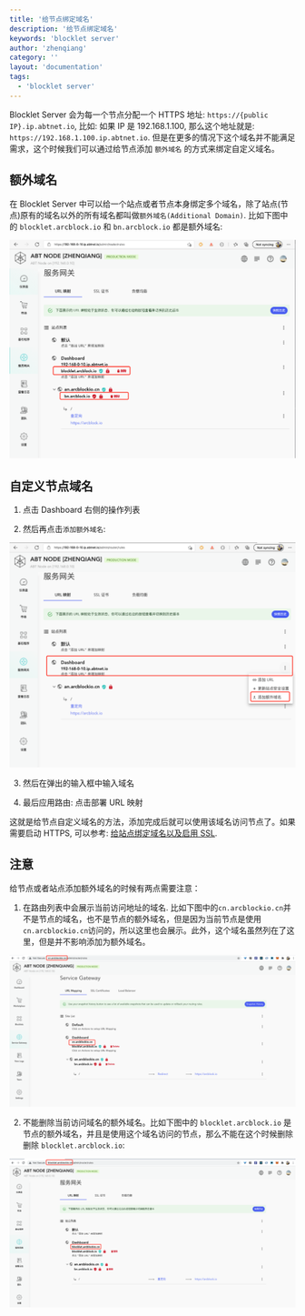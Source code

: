 ```yaml
---
title: '给节点绑定域名'
description: '给节点绑定域名'
keywords: 'blocklet server'
author: 'zhenqiang'
category: ''
layout: 'documentation'
tags:
  - 'blocklet server'
---
```


Blocklet Server 会为每一个节点分配一个 HTTPS 地址: `https://{public IP}.ip.abtnet.io`, 比如: 如果 IP 是 192.168.1.100, 那么这个地址就是: `https://192.168.1.100.ip.abtnet.io`. 但是在更多的情况下这个域名并不能满足需求，这个时候我们可以通过给节点添加 `额外域名` 的方式来绑定自定义域名。

## 额外域名

在 Blocklet Server 中可以给一个站点或者节点本身绑定多个域名，除了站点(节点)原有的域名以外的所有域名都叫做`额外域名(Additional Domain)`. 比如下图中的 `blocklet.arcblock.io` 和 `bn.arcblock.io` 都是额外域名:

![额外域名](./images/additional-domain-zh.jpg)

## 自定义节点域名

1. 点击 Dashboard 右侧的操作列表

2. 然后再点击`添加额外域名`:

![添加额外域名](./images/add-additional-domain-zh.jpg)

3. 然后在弹出的输入框中输入域名

4. 最后应用路由: 点击部署 URL 映射

这就是给节点自定义域名的方法，添加完成后就可以使用该域名访问节点了。如果需要启动 HTTPS, 可以参考: [给站点绑定域名以及启用 SSL](/router/bind-domain-and-ssl).

## 注意

给节点或者站点添加额外域名的时候有两点需要注意：

1. 在路由列表中会展示当前访问地址的域名. 比如下图中的`cn.arcblockio.cn`并不是节点的域名，也不是节点的额外域名，但是因为当前节点是使用`cn.arcblockio.cn`访问的，所以这里也会展示。此外，这个域名虽然列在了这里，但是并不影响添加为额外域名。

![当前域名](./images/current-domain.jpg)

2. 不能删除当前访问域名的额外域名。比如下图中的 `blocklet.arcblock.io` 是节点的额外域名，并且是使用这个域名访问的节点，那么不能在这个时候删除删除 `blocklet.arcblock.io`:

![当前域名](./images/current-domain-blocklet-zh.jpg)
